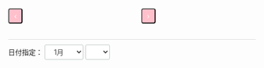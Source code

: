   <body>
    <div class="calendar">
      <h4 id="title"></h4>
      <div class="btns">
        <button id="back">‹</button>
        <button id="next">›</button>
      </div>
      <table class="calendar__table" id="calendar" data-lang="ja">
        <thead id="calendar__thead"></thead>
        <tbody id="calendar__tbody"></tbody>
      </table>
      <div class="selects">
        <label for="month">日付指定：</label>
        <select id="month">
          <option value="0">1月</option>
          <option value="1">2月</option>
          <option value="2">3月</option>
          <option value="3">4月</option>
          <option value="4">5月</option>
          <option value="5">6月</option>
          <option value="6">7月</option>
          <option value="7">8月</option>
          <option value="8">9月</option>
          <option value="9">10月</option>
          <option value="10">11月</option>
          <option value="11">12月</option>
        </select>
        <select id="year"></select>
      </div>
    </div>
    <style>
            /*!
       * ress.css • v1.1.2
       * MIT License
       * github.com/filipelinhares/ress
       */

      /\* # =================================================================

      # Global selectors

      # ================================================================= \*/

      html {
      box-sizing: border-box;
      overflow-y: scroll; /_ All browsers without overlaying scrollbars _/
      -webkit-text-size-adjust: 100%; /_ iOS 8+ _/
      }

      \*,
      ::before,
      ::after {
      box-sizing: inherit;
      }

      ::before,
      ::after {
      text-decoration: inherit; /_ Inherit text-decoration and vertical align to ::before and ::after pseudo elements _/
      vertical-align: inherit;
      }

      /_ Remove margin, padding of all elements and set background-no-repeat as default _/

      - {
        background-repeat: no-repeat; /_ Set `background-repeat: no-repeat` to all elements _/
        padding: 0; /_ Reset `padding` and `margin` of all elements _/
        margin: 0;
        }

      /\* # =================================================================

      # General elements

      # ================================================================= \*/

      /_ Add the correct display in iOS 4-7._/
      audio:not([controls]) {
      display: none;
      height: 0;
      }

      hr {
      overflow: visible; /_ Show the overflow in Edge and IE _/
      }

      /\*

      - Correct `block` display not defined for any HTML5 element in IE 8/9
      - Correct `block` display not defined for `details` or `summary` in IE 10/11
      - and Firefox
      - Correct `block` display not defined for `main` in IE 11
        \*/
        article,
        aside,
        details,
        figcaption,
        figure,
        footer,
        header,
        main,
        menu,
        nav,
        section,
        summary {
        display: block;
        }

      summary {
      display: list-item; /_ Add the correct display in all browsers _/
      }

      small {
      font-size: 80%; /_ Set font-size to 80% in `small` elements _/
      }

      [hidden],
      template {
      display: none; /_ Add the correct display in IE _/
      }

      abbr[title] {
      border-bottom: 1px dotted; /_ Add a bordered underline effect in all browsers _/
      text-decoration: none; /_ Remove text decoration in Firefox 40+ _/
      }

      a {
      background-color: transparent; /_ Remove the gray background on active links in IE 10 _/
      -webkit-text-decoration-skip: objects; /_ Remove gaps in links underline in iOS 8+ and Safari 8+ _/
      }

      a:active,
      a:hover {
      outline-width: 0; /_ Remove the outline when hovering in all browsers _/
      }

      code,
      kbd,
      pre,
      samp {
      font-family: monospace, monospace; /_ Specify the font family of code elements _/
      }

      b,
      strong {
      font-weight: bolder; /_ Correct style set to `bold` in Edge 12+, Safari 6.2+, and Chrome 18+ _/
      }

      dfn {
      font-style: italic; /_ Address styling not present in Safari and Chrome _/
      }

      /_ Address styling not present in IE 8/9 _/
      mark {
      background-color: #ff0;
      color: #000;
      }

      /_ https://gist.github.com/unruthless/413930 _/
      sub,
      sup {
      font-size: 75%;
      line-height: 0;
      position: relative;
      vertical-align: baseline;
      }

      sub {
      bottom: -0.25em;
      }

      sup {
      top: -0.5em;
      }

      /\* # =================================================================

      # Forms

      # ================================================================= \*/

      input {
      border-radius: 0;
      }

      /_ Apply cursor pointer to button elements _/
      button,
      [type="button"],
      [type="reset"],
      [type="submit"],
      [role="button"] {
      cursor: pointer;
      }

      /_ Replace pointer cursor in disabled elements _/
      [disabled] {
      cursor: default;
      }

      [type="number"] {
      width: auto; /_ Firefox 36+ _/
      }

      [type="search"] {
      -webkit-appearance: textfield; /_ Safari 8+ _/
      }

      [type="search"]: :-webkit-search-cancel-button,

      [type="search"]::-webkit-search-decoration {
      -webkit-appearance: none; /_ Safari 8 _/
      }

      textarea {
      overflow: auto; /_ Internet Explorer 11+ _/
      resize: vertical; /_ Specify textarea resizability _/
      }

      button,
      input,
      optgroup,
      select,
      textarea {
      font: inherit; /_ Specify font inheritance of form elements _/
      }

      optgroup {
      font-weight: bold; /_ Restore the font weight unset by the back rule. _/
      }

      button {
      overflow: visible; /_ Address `overflow` set to `hidden` in IE 8/9/10/11 _/
      }

      /_ Remove inner padding and border in Firefox 4+ _/
      button::-moz-focus-inner,
      [type="button"]::-moz-focus-inner,
      [type="reset"]::-moz-focus-inner,
      [type="submit"]::-moz-focus-inner {
      border-style: 0;
      padding: 0;
      }

      /_ Replace focus style removed in the border reset above _/
      button:-moz-focusring,
      [type="button"]::-moz-focus-inner,
      [type="reset"]::-moz-focus-inner,
      [type="submit"]::-moz-focus-inner {
      outline: 1px dotted ButtonText;
      }

      button,
      html [type="button"], /_ Prevent a WebKit bug where (2) destroys native `audio` and `video`controls in Android 4 _/
      [type="reset"],
      [type="submit"] {
      -webkit-appearance: button; /_ Correct the inability to style clickable types in iOS _/
      }

      button,
      select {
      text-transform: none; /_ Firefox 40+, Internet Explorer 11- _/
      }

      /_ Remove the default button styling in all browsers _/
      button,
      input,
      select,
      textarea {
      background-color: transparent;
      border-style: none;
      color: inherit;
      }

      /_ Style select like a standard input _/
      select {
      -moz-appearance: none; /_ Firefox 36+ _/
      -webkit-appearance: none; /_ Chrome 41+ _/
      }

      select::-ms-expand {
      display: none; /_ Internet Explorer 11+ _/
      }

      select::-ms-value {
      color: currentColor; /_ Internet Explorer 11+ _/
      }

      legend {
      border: 0; /_ Correct `color` not being inherited in IE 8/9/10/11 _/
      color: inherit; /_ Correct the color inheritance from `fieldset` elements in IE _/
      display: table; /_ Correct the text wrapping in Edge and IE _/
      max-width: 100%; /_ Correct the text wrapping in Edge and IE _/
      white-space: normal; /_ Correct the text wrapping in Edge and IE _/
      }

      ::-webkit-file-upload-button {
      -webkit-appearance: button; /_ Correct the inability to style clickable types in iOS and Safari _/
      font: inherit; /_ Change font properties to `inherit` in Chrome and Safari _/
      }

      [type="search"] {
      -webkit-appearance: textfield; /_ Correct the odd appearance in Chrome and Safari _/
      outline-offset: -2px; /_ Correct the outline style in Safari _/
      }

      /\* # =================================================================

      # Specify media element style

      # ================================================================= \*/

      img {
      border-style: none; /_ Remove border when inside `a` element in IE 8/9/10 _/
      }

      /_ Add the correct vertical alignment in Chrome, Firefox, and Opera _/
      progress {
      vertical-align: baseline;
      }

      svg:not(:root) {
      overflow: hidden; /_ Internet Explorer 11- _/
      }

      audio,
      canvas,
      progress,
      video {
      display: inline-block; /_ Internet Explorer 11+, Windows Phone 8.1+ _/
      }

      /\* # =================================================================

      # Accessibility

      # ================================================================= \*/

      /_ Hide content from screens but not screenreaders _/
      @media screen {
      [hidden~="screen"] {
      display: inherit;
      }
      [hidden~="screen"]:not(:active):not(:focus):not(:target) {
      position: absolute !important;
      clip: rect(0 0 0 0) !important;
      }
      }

      /_ Specify the progress cursor of updating elements _/
      [aria-busy="true"] {
      cursor: progress;
      }

      /_ Specify the pointer cursor of trigger elements _/
      [aria-controls] {
      cursor: pointer;
      }

      /_ Specify the unstyled cursor of disabled, not-editable, or otherwise inoperable elements _/
      [aria-disabled] {
      cursor: default;
      }

      /\* # =================================================================

      # Selection

      # ================================================================= \*/

      /_ Specify text selection background color and omit drop shadow _/

      ::-moz-selection {
      background-color: #b3d4fc; /_ Required when declaring ::selection _/
      color: #000;
      text-shadow: none;
      }

      ::selection {
      background-color: #b3d4fc; /_ Required when declaring ::selection _/
      color: #000;
      text-shadow: none;
      }
    </style>
    <style>
      .calendar {
        background: #ffffff;
        padding: 15px;
        width: 100%;
        margin: 0 auto;
        overflow: auto;
      }
      .btns button {
        cursor: pointer;
        display: inline-block;
        zoom: 1;
        background: pink;
        color: #fff;
        border-radius: 4px;
        padding: 5px 10px;
      }
      .calendar**table {
        border-collapse: collapse;
        width: min-content;
      }
      .calendar**table th,
      .calendar\_\_table td {
        padding: 10px;
        border: 1px solid #e2e2e2;
        text-align: center;
        vertical-align: top;
      }
      .date-picker.selected {
        font-weight: bold;
        color: #fff;
        background: pink;
      }
      #title {
        text-align: center;
        width: 300px;
      }
      .btns {
        margin-bottom: 1em;
        overflow: hidden;
        width: 300px;
        display: flex;
        justify-content: space-between;
      }
      .selects {
        margin-top: 1em;
        border-top: 1px solid #dadada;
        padding: 10px 0;
      }
      .selects select {
        cursor: pointer;
        display: inline-block;
        zoom: 1;
        background: #ffffff;
        color: #454545;
        border: 1px solid #bfc5c5;
        border-radius: 3px;
        padding: 5px 1em;
      }
      .date-picker.selected span {
        border-bottom: 2px solid white;
      }
    </style>
    <script>
      const today = new Date();
      let currentMonth = today.getMonth();
      let currentYear = today.getFullYear();
      const selectYear = document.getElementById("year");
      const selectMonth = document.getElementById("month");
      const next = document.getElementById("next");
      const back = document.getElementById("back");
      const month = document.getElementById("month");
      const year = document.getElementById("year");
      const thead = document.getElementById("calendar__thead");
      const tbody = document.getElementById("calendar__tbody");
      const months = [
        "1月",
        "2月",
        "3月",
        "4月",
        "5月",
        "6月",
        "7月",
        "8月",
        "9月",
        "10月",
        "11月",
        "12月",
      ];
      const days = ["日", "月", "火", "水", "木", "金", "土"];
      let createYear = generate_year_range(1900, 2100);
      let calendar = document.getElementById("calendar");
      let lang = calendar.getAttribute("data-lang");

      document.getElementById("year").innerHTML = createYear;

      let dayHeader = "<tr>";
      for (day in days) {
        dayHeader += "<th data-days='" + days[day] + "'>" + days[day] + "</th>";
      }
      dayHeader += "</tr>";
      thead.innerHTML = dayHeader;

      const title = document.getElementById("title");
      showCalendar(currentMonth, currentYear);
      next.addEventListener("click", () => {
        currentYear = currentMonth === 11 ? currentYear + 1 : currentYear;
        currentMonth = (currentMonth + 1) % 12;
        showCalendar(currentMonth, currentYear);
      });
      back.addEventListener("click", () => {
        currentYear = currentMonth === 0 ? currentYear - 1 : currentYear;
        currentMonth = currentMonth === 0 ? 11 : currentMonth - 1;
        showCalendar(currentMonth, currentYear);
      });
      month.addEventListener("change", () => {
        currentYear = parseInt(selectYear.value);
        currentMonth = parseInt(selectMonth.value);
        showCalendar(currentMonth, currentYear);
      });
      year.addEventListener("change", () => {
        currentYear = parseInt(selectYear.value);
        currentMonth = parseInt(selectMonth.value);
        showCalendar(currentMonth, currentYear);
      });

      function showCalendar(month, year) {
        let firstDay = new Date(year, month).getDay();

        tbody.innerHTML = "";

        title.innerHTML = year + "年" + "　" + months[month];
        selectYear.value = year;
        selectMonth.value = month;

        // creating all cells
        let date = 1;
        for (let i = 0; i < 6; i++) {
          let row = document.createElement("tr");

          for (let j = 0; j < 7; j++) {
            if (i === 0 && j < firstDay) {
              cell = document.createElement("td");
              cellText = document.createTextNode("");
              cell.appendChild(cellText);
              row.appendChild(cell);
            } else if (date > daysInMonth(month, year)) {
              break;
            } else {
              cell = document.createElement("td");
              cell.setAttribute("data-date", date);
              cell.setAttribute("data-month", month + 1);
              cell.setAttribute("data-year", year);
              cell.setAttribute("data-month_name", months[month]);
              cell.className = "date-picker";
              cell.innerHTML = "<span>" + date + "</span>";

              if (
                date === today.getDate() &&
                year === today.getFullYear() &&
                month === today.getMonth()
              ) {
                cell.className = "date-picker selected";
              }
              row.appendChild(cell);
              date++;
            }
          }

          tbody.appendChild(row);
        }
      }

      function daysInMonth(iMonth, iYear) {
        return 32 - new Date(iYear, iMonth, 32).getDate();
      }

      function generate_year_range(start, end) {
        let years = "";
        for (let year = start; year <= end; year++) {
          years += "<option value='" + year + "'>" + year + "</option>";
        }
        return years;
      }
    </script>

  </body>
